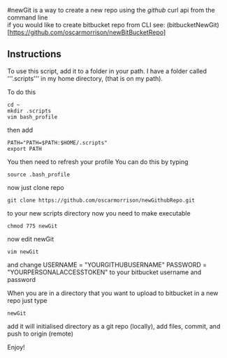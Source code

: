 #newGit
is a way to create a new repo using the *github* curl api from the command line  
if you would like to create bitbucket repo from CLI see: (bitbucketNewGit)[https://github.com/oscarmorrison/newBitBucketRepo]  


## Instructions ##

To use this script, add it to a folder in your path. I have a folder called '''.scripts''' in my home directory,
(that is on my path).

To do this 

```
cd ~
mkdir .scripts
vim bash_profile
```

then add 
```
PATH="PATH=$PATH:$HOME/.scripts" 
export PATH
```
You then need to refresh your profile
You can do this by typing
```
source .bash_profile
```
now just clone repo 
```
git clone https://github.com/oscarmorrison/newGithubRepo.git
```
to your new scripts directory
now you need to make executable
```
chmod 775 newGit
```

now edit newGit
```
vim newGit
````
and change 
USERNAME = "YOURGITHUBUSERNAME"
PASSWORD = "YOURPERSONALACCESSTOKEN"
to your bitbucket username and password

When you are in a directory that you want to upload to bitbucket in a new repo
just type 

```
newGit
```

add it will initialised directory as a git repo (locally),
add files, commit, and push to origin (remote)


Enjoy!